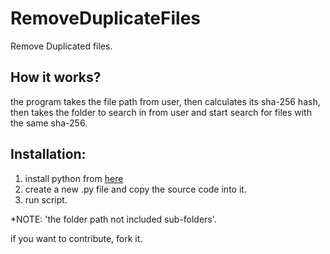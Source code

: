 # RemoveDuplicateFiles
 Remove Duplicated files.

## How it works?
 the program takes the file path from user, then calculates its sha-256 hash, then takes the folder to search in from user and start search for files with the same sha-256.

## Installation:
1. install python from [here](https://www.python.org/downloads/)
1. create a new .py file and copy the source code into it.
1. run script.

*NOTE: 'the folder path not included sub-folders'.

if you want to contribute, fork it.
